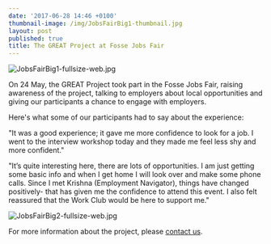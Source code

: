 ```yaml
---
date: '2017-06-28 14:46 +0100'
thumbnail-image: /img/JobsFairBig1-thumbnail.jpg
layout: post
published: true
title: The GREAT Project at Fosse Jobs Fair
---
```

![JobsFairBig1-fullsize-web.jpg]({{site.baseurl}}/img/JobsFairBig1-fullsize-web.jpg)

On 24 May, the GREAT Project took part in the Fosse Jobs Fair, raising awareness of the project, talking to employers about local opportunities and giving our participants a chance to engage with employers.

Here's what some of our participants had to say about the experience:

"It was a good experience; it gave me more confidence to look for a job. I went to the interview workshop today and they made me feel less shy and more confident."

"It’s quite interesting here, there are lots of opportunities. I am just getting some basic info and when I get home I will look over and make some phone calls. Since I met Krishna (Employment Navigator), things have changed positively- that has given me the confidence to attend this event. I also felt reassured that the Work Club would be here to support me."

![JobsFairBig2-fullsize-web.jpg]({{site.baseurl}}/img/JobsFairBig2-fullsize-web.jpg)

For more information about the project, please [contact us](https://www.greatproject.org.uk/contact/).